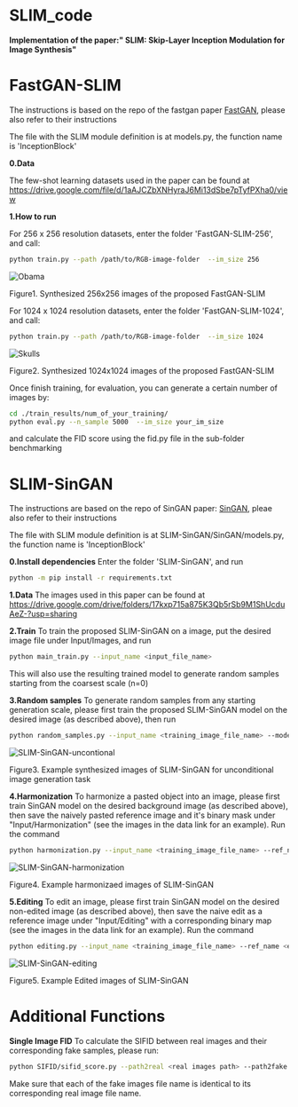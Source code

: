 # SLIM_code

**Implementation of the paper:" SLIM: Skip-Layer Inception Modulation for Image Synthesis"**

# FastGAN-SLIM

The instructions is based on the repo of the fastgan paper [FastGAN](https://github.com/odegeasslbc/FastGAN-pytorch), please also refer to their instructions

The file with the SLIM module definition is at models.py, the function name is 'InceptionBlock'

**0.Data**

The few-shot learning datasets used in the paper can be found at <https://drive.google.com/file/d/1aAJCZbXNHyraJ6Mi13dSbe7pTyfPXha0/view>

**1.How to run**

For 256 x 256 resolution datasets, enter the folder 'FastGAN-SLIM-256', and call:
```bash
python train.py --path /path/to/RGB-image-folder  --im_size 256
```

![Obama](https://i.ibb.co/VS3ycB9/30000.jpg)

Figure1. Synthesized 256x256 images of the proposed FastGAN-SLIM

For 1024 x 1024 resolution datasets, enter the folder 'FastGAN-SLIM-1024', and call:
```bash
python train.py --path /path/to/RGB-image-folder  --im_size 1024
```
![Skulls](https://i.ibb.co/DpvyK1w/10000.jpg)

Figure2. Synthesized 1024x1024 images of the proposed FastGAN-SLIM


Once finish training, for evaluation, you can generate a certain number of images by:
```bash
cd ./train_results/num_of_your_training/
python eval.py --n_sample 5000  --im_size your_im_size
```
and calculate the FID score using the fid.py file in the sub-folder benchmarking

# SLIM-SinGAN

The instructions are based on the repo of SinGAN paper: [SinGAN](https://github.com/tamarott/SinGAN), pleae also refer to their instructions

The file with SLIM module definition is at SLIM-SinGAN/SinGAN/models.py, the function name is 'InceptionBlock' 

**0.Install dependencies**
Enter the folder 'SLIM-SinGAN', and run
```bash
python -m pip install -r requirements.txt
```
**1.Data**
The images used in this paper can be found at <https://drive.google.com/drive/folders/17kxp715a875K3Qb5rSb9M1ShUcduAeZ-?usp=sharing>

**2.Train**
To train the proposed SLIM-SinGAN on a image, put the desired image file under Input/Images,
and run
```bash
python main_train.py --input_name <input_file_name>
```
This will also use the resulting trained model to generate random samples starting from the coarsest scale (n=0)

**3.Random samples**
To generate random samples from any starting generation scale, please first train the proposed SLIM-SinGAN model on the desired image (as described above), then run
```bash
python random_samples.py --input_name <training_image_file_name> --mode random_samples --gen_start_scale <generation start scale number>
```
![SLIM-SinGAN-uncontional](https://i.ibb.co/jrr1gLS/Teaser-HD.png)

Figure3. Example synthesized images of SLIM-SinGAN for unconditional image generation task

**4.Harmonization**
To harmonize a pasted object into an image, please first train SinGAN model on the desired background image (as described above), then save the naively pasted reference image and it's binary mask under "Input/Harmonization" (see the images in the data link for an example). Run the command
```bash
python harmonization.py --input_name <training_image_file_name> --ref_name <naively_pasted_reference_image_file_name> --harmonization_start_scale <scale to inject>
```
![SLIM-SinGAN-harmonization](https://i.ibb.co/xqQ03tp/SLIM-Sin-GAN-teaser-harmonization.png)

Figure4. Example harmonizaed images of SLIM-SinGAN


**5.Editing**
To edit an image, please first train SinGAN model on the desired non-edited image (as described above), then save the naive edit as a reference image under "Input/Editing" with a corresponding binary map (see the images in the data link for an example). Run the command
```bash
python editing.py --input_name <training_image_file_name> --ref_name <edited_image_file_name> --editing_start_scale <scale to inject>
```
![SLIM-SinGAN-editing](https://i.ibb.co/dtZND3k/SLIM-Sin-GAN-teaser-editing.png)

Figure5. Example Edited images of SLIM-SinGAN

# Additional Functions
**Single Image FID**
To calculate the SIFID between real images and their corresponding fake samples, please run:
```bash
python SIFID/sifid_score.py --path2real <real images path> --path2fake <fake images path> 
```
Make sure that each of the fake images file name is identical to its corresponding real image file name.







